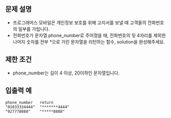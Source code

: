 문제 설명
--
- 프로그래머스 모바일은 개인정보 보호를 위해 고지서를 보낼 때 고객들의 전화번호의 일부를 가립니다.
- 전화번호가 문자열 phone_number로 주어졌을 때, 전화번호의 뒷 4자리를 제외한 나머지 숫자를 전부 *으로 가린 문자열을 리턴하는 함수, solution을 완성해주세요.

제한 조건
--
- phone_number는 길이 4 이상, 20이하인 문자열입니다.

입출력 예
--
    phone_number   return
    "01033334444"  "*******4444"
    "027778888"    "*****8888"
